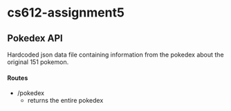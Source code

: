 # cs612-assignment5

## Pokedex API
Hardcoded json data file containing information from the pokedex about the original 151 pokemon.

#### Routes

- /pokedex
  - returns the entire pokedex
